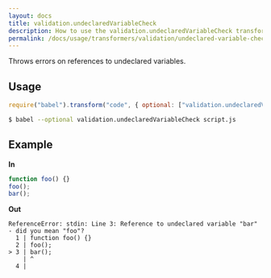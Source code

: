 ```yaml
---
layout: docs
title: validation.undeclaredVariableCheck
description: How to use the validation.undeclaredVariableCheck transformer.
permalink: /docs/usage/transformers/validation/undeclared-variable-check
---
```


Throws errors on references to undeclared variables.

## Usage

```javascript
require("babel").transform("code", { optional: ["validation.undeclaredVariableCheck"] });
```

```sh
$ babel --optional validation.undeclaredVariableCheck script.js
```

## Example

**In**

```javascript
function foo() {}
foo();
bar();
```

**Out**

```
ReferenceError: stdin: Line 3: Reference to undeclared variable "bar" - did you mean "foo"?
  1 | function foo() {}
  2 | foo();
> 3 | bar();
    | ^
  4 |
```
